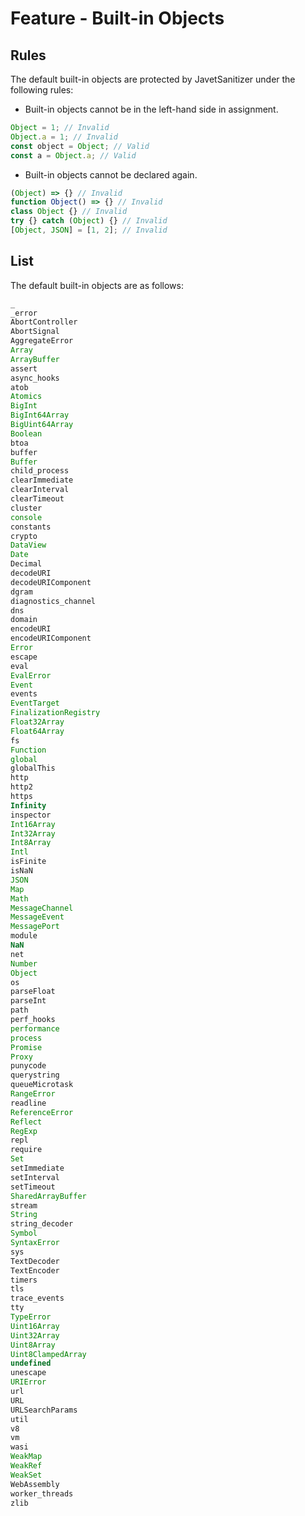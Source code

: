# Feature - Built-in Objects

## Rules

The default built-in objects are protected by JavetSanitizer under the following rules:

- Built-in objects cannot be in the left-hand side in assignment.

```js
Object = 1; // Invalid
Object.a = 1; // Invalid
const object = Object; // Valid
const a = Object.a; // Valid
```

- Built-in objects cannot be declared again.

```js
(Object) => {} // Invalid
function Object() => {} // Invalid
class Object {} // Invalid
try {} catch (Object) {} // Invalid
[Object, JSON] = [1, 2]; // Invalid
```

## List

The default built-in objects are as follows:

```js
_
_error
AbortController
AbortSignal
AggregateError
Array
ArrayBuffer
assert
async_hooks
atob
Atomics
BigInt
BigInt64Array
BigUint64Array
Boolean
btoa
buffer
Buffer
child_process
clearImmediate
clearInterval
clearTimeout
cluster
console
constants
crypto
DataView
Date
Decimal
decodeURI
decodeURIComponent
dgram
diagnostics_channel
dns
domain
encodeURI
encodeURIComponent
Error
escape
eval
EvalError
Event
events
EventTarget
FinalizationRegistry
Float32Array
Float64Array
fs
Function
global
globalThis
http
http2
https
Infinity
inspector
Int16Array
Int32Array
Int8Array
Intl
isFinite
isNaN
JSON
Map
Math
MessageChannel
MessageEvent
MessagePort
module
NaN
net
Number
Object
os
parseFloat
parseInt
path
perf_hooks
performance
process
Promise
Proxy
punycode
querystring
queueMicrotask
RangeError
readline
ReferenceError
Reflect
RegExp
repl
require
Set
setImmediate
setInterval
setTimeout
SharedArrayBuffer
stream
String
string_decoder
Symbol
SyntaxError
sys
TextDecoder
TextEncoder
timers
tls
trace_events
tty
TypeError
Uint16Array
Uint32Array
Uint8Array
Uint8ClampedArray
undefined
unescape
URIError
url
URL
URLSearchParams
util
v8
vm
wasi
WeakMap
WeakRef
WeakSet
WebAssembly
worker_threads
zlib
```
